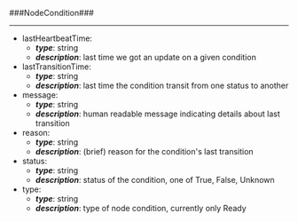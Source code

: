 ###NodeCondition###

---
* lastHeartbeatTime: 
  * **_type_**: string
  * **_description_**: last time we got an update on a given condition
* lastTransitionTime: 
  * **_type_**: string
  * **_description_**: last time the condition transit from one status to another
* message: 
  * **_type_**: string
  * **_description_**: human readable message indicating details about last transition
* reason: 
  * **_type_**: string
  * **_description_**: (brief) reason for the condition's last transition
* status: 
  * **_type_**: string
  * **_description_**: status of the condition, one of True, False, Unknown
* type: 
  * **_type_**: string
  * **_description_**: type of node condition, currently only Ready
